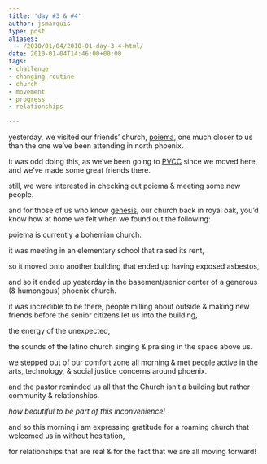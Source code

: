 ```yaml
---
title: 'day #3 & #4'
author: jsmarquis
type: post
aliases:
  - /2010/01/04/2010-01-day-3-4-html/
date: 2010-01-04T14:46:00+00:00
tags:
- challenge
- changing routine
- church
- movement
- progress
- relationships

---
```

yesterday, we visited our friends&#8217; church, [poiema][1], one much closer to us than the one we&#8217;ve been attending in north phoenix.

it was odd doing this, as we&#8217;ve been going to <a href="http://paradisechurch.com/">PVCC</a> since we moved here, and we&#8217;ve made some great friends there.

still, we were interested in checking out poiema & meeting some new people.

and for those of us who know <a href="http://genesisthechurch.org/">genesis</a>, our church back in royal oak, you&#8217;d know how at home we felt when we found out the following:

poiema is currently a bohemian church.

it was meeting in an elementary school that raised its rent,

so it moved onto another building that ended up having exposed asbestos,

and so it ended up yesterday in the basement/senior center of a generous (& humongous) phoenix church.


it was incredible to be there, people milling about outside & making new friends before the senior citizens let us into the building,

the energy of the unexpected,

the sounds of the latino church singing & praising in the space above us.

we stepped out of our comfort zone all morning & met people active in the arts, technology, & social justice concerns around phoenix.

and the pastor reminded us all that the Church isn&#8217;t a building but rather community & relationships.

<i>how beautiful to be part of this inconvenience!</i>

and so this morning i am expressing gratitude for a roaming church that welcomed us in without hesitation,

for relationships that are real & for the fact that we are all moving forward!

 [1]: http://www.poiemachurch.com/